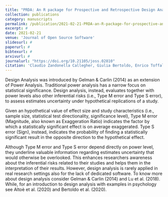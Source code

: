 ```yaml
---
title: "PRDA: An R package for Prospective and Retrospective Design Analysis"
collection: publications
category: manuscripts
permalink: /publication/2021-02-21-PRDA-an-R-package-for-prospective-and-retrospective-design-analysis
excerpt: #
date: 2021-02-21
venue: 'Journal of Open Source Software'
slidesurl: #
paperurl: #
bibtexurl: #
arxivurl: #
journalurl: "https://doi.org/10.21105/joss.02810"
citation: 'Claudio Zandonella Callegher, Giulia Bertoldo, Enrico Toffalini, Anna Vesely, Angela Andreella, Massimiliano Pastore, Gianmarco Altoè (2021). PRDA: An R package for Prospective and Retrospective Design Analysis. <i>Journal of Open Source Software</i>. DOI: 10.21105/joss.02810'
---
```

Design Analysis was introduced by Gelman & Carlin (2014) as an extension of Power Analysis. Traditional power analysis has a narrow focus on statistical significance. Design analysis, instead, evaluates together with power levels also other inferential risks (i.e., Type M error and Type S error), to assess estimates uncertainty under hypothetical replications of a study.

Given an hypothetical value of effect size and study characteristics (i.e., sample size, statistical test directionality, significance level), Type M error (Magnitude, also known as Exaggeration Ratio) indicates the factor by which a statistically significant effect is on average exaggerated. Type S error (Sign), instead, indicates the probability of finding a statistically significant result in the opposite direction to the hypothetical effect.

Although Type M error and Type S error depend directly on power level, they underline valuable information regarding estimates uncertainty that would otherwise be overlooked. This enhances researchers awareness about the inferential risks related to their studies and helps them in the interpretation of their results. However, design analysis is rarely applied in real research settings also for the lack of dedicated software. To know more about design analysis consider Gelman & Carlin (2014) and Lu et al. (2018). While, for an introduction to design analysis with examples in psychology see Altoè et al. (2020) and Bertoldo et al. (2020).
